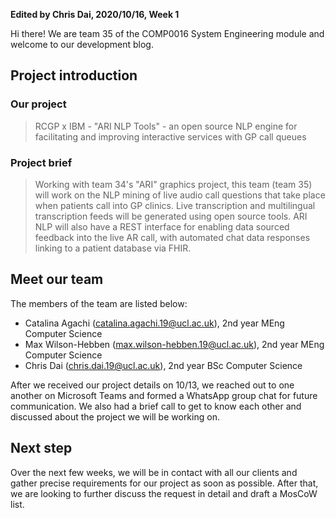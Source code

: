 **Edited by Chris Dai, 2020/10/16, Week 1**

Hi there! We are team 35 of the COMP0016 System Engineering module and welcome to our development blog.

## Project introduction

### Our project
> RCGP x IBM - "ARI NLP Tools" - an open source NLP engine for facilitating and improving interactive services with GP call queues

### Project brief
> Working with team 34's "ARI" graphics project, this team (team 35) will work on the NLP mining of live audio call questions that take place when patients call into GP clinics. Live transcription and multilingual transcription feeds will be generated using open source tools. ARI NLP will also have a REST interface for enabling data sourced feedback into the live AR call, with automated chat data responses linking to a patient database via FHIR.

## **Meet our team**

The members of the team are listed below:

- Catalina Agachi ([catalina.agachi.19@ucl.ac.uk](mailto:catalina.agachi.19@ucl.ac.uk)), 2nd year MEng Computer Science
- Max Wilson-Hebben ([max.wilson-hebben.19@ucl.ac.uk](mailto:max.wilson-hebben.19@ucl.ac.uk)), 2nd year MEng Computer Science
- Chris Dai ([chris.dai.19@ucl.ac.uk](mailto:chris.dai.19@ucl.ac.uk)), 2nd year BSc Computer Science

After we received our project details on 10/13, we reached out to one another on Microsoft Teams and formed a WhatsApp group chat for future communication. We also had a brief call to get to know each other and discussed about the project we will be working on.

## **Next step**

Over the next few weeks, we will be in contact with all our clients and gather precise requirements for our project as soon as possible. After that, we are looking to further discuss the request in detail and draft a MosCoW list.